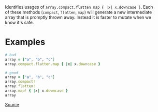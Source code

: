 
Identifies usages of `array.compact.flatten.map { |x| x.downcase }`.
Each of these methods (`compact`, `flatten`, `map`) will generate a new intermediate array
that is promptly thrown away. Instead it is faster to mutate when we know it's safe.

# Examples

```ruby
# bad
array = ["a", "b", "c"]
array.compact.flatten.map { |x| x.downcase }

# good
array = ["a", "b", "c"]
array.compact!
array.flatten!
array.map! { |x| x.downcase }
array
```

[Source](http://www.rubydoc.info/gems/rubocop/RuboCop/Cop/Performance/ChainArrayAllocation)